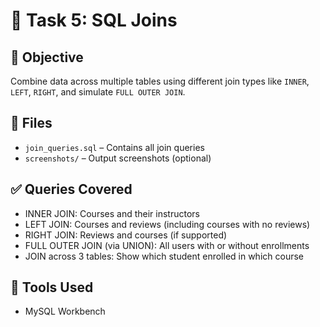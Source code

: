 # 🔗 Task 5: SQL Joins

## 🎯 Objective
Combine data across multiple tables using different join types like `INNER`, `LEFT`, `RIGHT`, and simulate `FULL OUTER JOIN`.

## 📂 Files
- `join_queries.sql` – Contains all join queries
- `screenshots/` – Output screenshots (optional)

## ✅ Queries Covered
- INNER JOIN: Courses and their instructors
- LEFT JOIN: Courses and reviews (including courses with no reviews)
- RIGHT JOIN: Reviews and courses (if supported)
- FULL OUTER JOIN (via UNION): All users with or without enrollments
- JOIN across 3 tables: Show which student enrolled in which course

## 🧰 Tools Used
- MySQL Workbench
